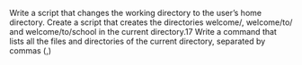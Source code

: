 Write a script that changes the working directory to the user’s home directory.
Create a script that creates the directories welcome/, welcome/to/ and welcome/to/school in the current directory.17
Write a command that lists all the files and directories of the current directory, separated by commas (,)
